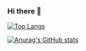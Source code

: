 ### Hi there 👋
[![Top Langs](https://github-readme-stats.vercel.app/api/top-langs/?username=SobhanMoghimi&layout=compact)](https://github.com/anuraghazra/github-readme-stats)

[![Anurag's GitHub stats](https://github-readme-stats.vercel.app/api?username=SobhanMoghimi)](https://github.com/anuraghazra/github-readme-stats)

<!--
**SobhanMoghimi/SobhanMoghimi** is a ✨ _special_ ✨ repository because its `README.md` (this file) appears on your GitHub profile.

Here are some ideas to get you started:

- 🔭 I’m currently working on ...
- 🌱 I’m currently learning ...
- 👯 I’m looking to collaborate on ...
- 🤔 I’m looking for help with ...
- 💬 Ask me about ...
- 📫 How to reach me: ...
- 😄 Pronouns: ...
- ⚡ Fun fact: ...
-->

